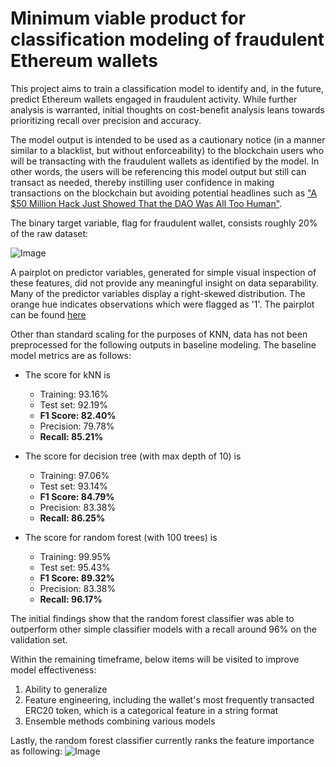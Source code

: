 # Minimum viable product for classification modeling of fraudulent Ethereum wallets

This project aims to train a classification model to identify and, in the future, predict Ethereum wallets engaged in fraudulent activity. While further analysis is warranted, initial thoughts on cost-benefit analysis leans towards prioritizing recall over precision and accuracy. 

The model output is intended to be used as a cautionary notice (in a manner similar to a blacklist, but without enforceability) to the blockchain users who will be transacting with the fraudulent wallets as identified by the model. In other words, the users will be referencing this model output but still can transact as needed, thereby instilling user confidence in making transactions on the blockchain but avoiding potential headlines such as ["A $50 Million Hack Just Showed That the DAO Was All Too Human"](https://www.wired.com/2016/06/50-million-hack-just-showed-dao-human/).

The binary target variable, flag for fraudulent wallet, consists roughly 20% of the raw dataset:

![Image](https://github.com/nkim500/Metis_Projects/blob/main/04%20Classification/support/pie_flag.png?raw=true)

A pairplot on predictor variables, generated for simple visual inspection of these features, did not provide any meaningful insight on data separability. Many of the predictor variables display a right-skewed distribution. The orange hue indicates observations which were flagged as '1'. The pairplot can be found [here](https://github.com/nkim500/Metis_Projects/blob/main/04%20Classification/support/pairplot_all.png?raw=true)


Other than standard scaling for the purposes of KNN, data has not been preprocessed for the following outputs in baseline modeling. The baseline model metrics are as follows: 

* The score for kNN is
  * Training:  93.16%
  * Test set:  92.19%
  * **F1 Score:  82.40%**
  * Precision:  79.78%
  * **Recall:  85.21%**

* The score for decision tree (with max depth of 10) is
  * Training:  97.06%
  * Test set:  93.14%
  * **F1 Score:  84.79%**
  * Precision:  83.38%
  * **Recall:  86.25%**

* The score for random forest (with 100 trees) is
  * Training:  99.95%
  * Test set:  95.43%
  * **F1 Score:  89.32%**
  * Precision:  83.38%
  * **Recall:  96.17%**

The initial findings show that the random forest classifier was able to outperform other simple classifier models with a recall around 96% on the validation set. 

Within the remaining timeframe, below items will be visited to improve model effectiveness: 
1. Ability to generalize
2. Feature engineering, including the wallet's most frequently transacted ERC20 token, which is a categorical feature in a string format
3. Ensemble methods combining various models 

Lastly, the random forest classifier currently ranks the feature importance as following: 
![Image](https://github.com/nkim500/Metis_Projects/blob/main/04%20Classification/support/Feature_importance_baseline.png?raw=true)
